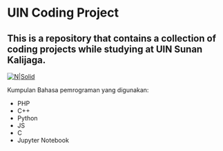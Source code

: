 # UIN Coding Project
## This is a repository that contains a collection of coding projects while studying at UIN Sunan Kalijaga.
[![N|Solid](https://cldup.com/dTxpPi9lDf.thumb.png)](https://nodesource.com/products/nsolid)


Kumpulan Bahasa pemrograman yang digunakan:

- PHP
- C++
- Python
- JS
- C
- Jupyter Notebook
